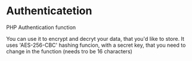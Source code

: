 # Authenticatetion
PHP Authentication function

You can use it to encrypt and decryt your data, that you'd like to store. It uses 'AES-256-CBC' hashing funcion, with a secret key, that you need to change in the function (needs tro be 16 characters)
